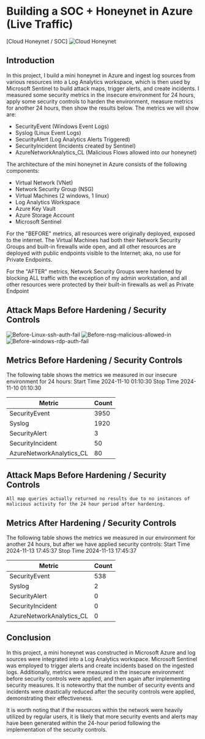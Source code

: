 # Building a SOC + Honeynet in Azure (Live Traffic)
[Cloud Honeynet / SOC] ![Cloud Honeynet](https://github.com/user-attachments/assets/636cf614-488a-4420-9cdd-5a7875c46ed2)


## Introduction

In this project, I build a mini honeynet in Azure and ingest log sources from various resources into a Log Analytics workspace, which is then used by Microsoft Sentinel to build attack maps, trigger alerts, and create incidents. I measured some security metrics in the insecure environment for 24 hours, apply some security controls to harden the environment, measure metrics for another 24 hours, then show the results below. The metrics we will show are:

- SecurityEvent (Windows Event Logs)
- Syslog (Linux Event Logs)
- SecurityAlert (Log Analytics Alerts Triggered)
- SecurityIncident (Incidents created by Sentinel)
- AzureNetworkAnalytics_CL (Malicious Flows allowed into our honeynet)



The architecture of the mini honeynet in Azure consists of the following components:

- Virtual Network (VNet)
- Network Security Group (NSG)
- Virtual Machines (2 windows, 1 linux)
- Log Analytics Workspace
- Azure Key Vault
- Azure Storage Account
- Microsoft Sentinel

For the "BEFORE" metrics, all resources were originally deployed, exposed to the internet. The Virtual Machines had both their Network Security Groups and built-in firewalls wide open, and all other resources are deployed with public endpoints visible to the Internet; aka, no use for Private Endpoints.

For the "AFTER" metrics, Network Security Groups were hardened by blocking ALL traffic with the exception of my admin workstation, and all other resources were protected by their built-in firewalls as well as Private Endpoint

## Attack Maps Before Hardening / Security Controls
![Before-Linux-ssh-auth-fail](https://github.com/user-attachments/assets/709d5973-be55-4214-a3de-c98012019b25)
![Before-nsg-malicious-allowed-in](https://github.com/user-attachments/assets/abedbdd6-0584-4241-8aec-42ef942c3f71)
![Before-windows-rdp-auth-fail](https://github.com/user-attachments/assets/d665b93b-dc1e-4ac0-a835-a2b52bd45680)


## Metrics Before Hardening / Security Controls

The following table shows the metrics we measured in our insecure environment for 24 hours:
Start Time 2024-11-10 01:10:30
Stop Time 2024-11-10 01:10:30

| Metric                   | Count
| ------------------------ | -----
| SecurityEvent            | 3950
| Syslog                   | 1920
| SecurityAlert            | 3
| SecurityIncident         | 50
| AzureNetworkAnalytics_CL | 80

## Attack Maps Before Hardening / Security Controls

```All map queries actually returned no results due to no instances of malicious activity for the 24 hour period after hardening.```

## Metrics After Hardening / Security Controls

The following table shows the metrics we measured in our environment for another 24 hours, but after we have applied security controls:
Start Time 2024-11-13 17:45:37
Stop Time	2024-11-13 17:45:37

| Metric                   | Count
| ------------------------ | -----
| SecurityEvent            | 538
| Syslog                   | 2
| SecurityAlert            | 0
| SecurityIncident         | 0
| AzureNetworkAnalytics_CL | 0

## Conclusion

In this project, a mini honeynet was constructed in Microsoft Azure and log sources were integrated into a Log Analytics workspace. Microsoft Sentinel was employed to trigger alerts and create incidents based on the ingested logs. Additionally, metrics were measured in the insecure environment before security controls were applied, and then again after implementing security measures. It is noteworthy that the number of security events and incidents were drastically reduced after the security controls were applied, demonstrating their effectiveness.

It is worth noting that if the resources within the network were heavily utilized by regular users, it is likely that more security events and alerts may have been generated within the 24-hour period following the implementation of the security controls.

